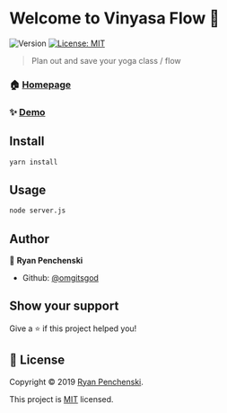 # Welcome to Vinyasa Flow 👋
![Version](https://img.shields.io/badge/version-1.0.0-blue.svg?cacheSeconds=2592000)
[![License: MIT](https://img.shields.io/badge/License-MIT-yellow.svg)](https://github.com/omgitsgod/vinyasa-back/blob/master/LICENSE)

> Plan out and save your yoga class / flow

### 🏠 [Homepage](https://github.com/omgitsgod/vinyasa-back)

### ✨ [Demo](https://vinyasa.netlify.com/)

## Install

```sh
yarn install
```

## Usage

```sh
node server.js
```

## Author

👤 **Ryan Penchenski**

* Github: [@omgitsgod](https://github.com/omgitsgod)

## Show your support

Give a ⭐️ if this project helped you!


## 📝 License

Copyright © 2019 [Ryan Penchenski](https://github.com/omgitsgod).

This project is [MIT](https://github.com/omgitsgod/vinyasa-back/blob/master/LICENSE) licensed.
